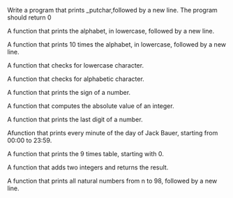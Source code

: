 Write a program that prints _putchar,followed by a new line. The program should return 0

A function that prints the alphabet, in lowercase, followed by a new line.

A function that prints 10 times the alphabet, in lowercase, followed by a new line.

A function that checks for lowercase character.

A function that checks for alphabetic character.

A function that prints the sign of a number.

A function that computes the absolute value of an integer.

A function that prints the last digit of a number.

Afunction that prints every minute of the day of Jack Bauer, starting from 00:00 to 23:59.

A function that prints the 9 times table, starting with 0.

A function that adds two integers and returns the result.

A function that prints all natural numbers from n to 98, followed by a new line.      
